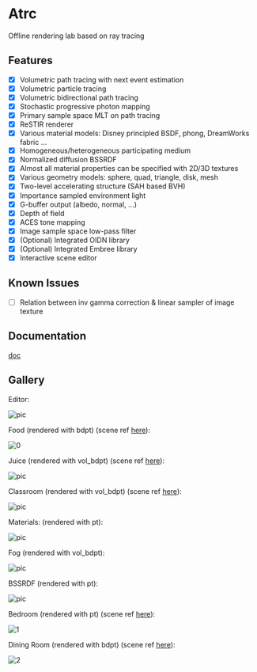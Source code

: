 # Atrc

Offline rendering lab based on ray tracing

## Features

- [x] Volumetric path tracing with next event estimation
- [x] Volumetric particle tracing
- [x] Volumetric bidirectional path tracing
- [x] Stochastic progressive photon mapping
- [x] Primary sample space MLT on path tracing
- [x] ReSTIR renderer
- [x] Various material models: Disney principled BSDF, phong, DreamWorks fabric ...
- [x] Homogeneous/heterogeneous participating medium
- [x] Normalized diffusion BSSRDF
- [x] Almost all material properties can be specified with 2D/3D textures
- [x] Various geometry models: sphere, quad, triangle, disk, mesh
- [x] Two-level accelerating structure (SAH based BVH)
- [x] Importance sampled environment light
- [x] G-buffer output (albedo, normal, ...)
- [x] Depth of field
- [x] ACES tone mapping
- [x] Image sample space low-pass filter
- [x] (Optional) Integrated OIDN library
- [x] (Optional) Integrated Embree library
- [x] Interactive scene editor

## Known Issues

- [ ] Relation between inv gamma correction & linear sampler of image texture

## Documentation

[doc](https://airguanz.github.io/atrc_doc/doc.html)

## Gallery

Editor:

![pic](./doc/gallery/editor.png)

Food (rendered with bdpt) (scene ref [here](https://luxcorerender.org/download/)):

![0](./doc/gallery/food.png)

Juice (rendered with vol_bdpt) (scene ref [here](https://luxcorerender.org/download/)):

![pic](./doc/gallery/juice.png)

Classroom (rendered with vol_bdpt) (scene ref [here](https://www.blender.org/download/demo-files/)):

![pic](./doc/gallery/classroom.png)

Materials: (rendered with pt):

![pic](./doc/gallery/materials.png)

Fog (rendered with vol_bdpt):

![pic](./doc/gallery/fog.png)

BSSRDF (rendered with pt):

![pic](./doc/gallery/dragon.png)

Bedroom (rendered with pt) (scene ref [here](https://benedikt-bitterli.me/resources/)):

![1](./doc/gallery/bedroom.png)

Dining Room (rendered with bdpt) (scene ref [here](https://www.blendswap.com/blends/view/86457)):

![2](./doc/gallery/dining.png)

